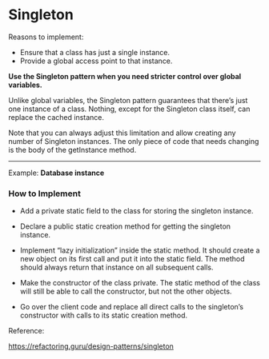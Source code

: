 # Singleton

Reasons to implement:
- Ensure that a class has just a single instance.
- Provide a global access point to that instance.


**Use the Singleton pattern when you need stricter control over global variables.**

Unlike global variables, the Singleton pattern guarantees that there’s just one instance of a class. Nothing, except for the Singleton class itself, can replace the cached instance.

Note that you can always adjust this limitation and allow creating any number of Singleton instances. The only piece of code that needs changing is the body of the getInstance method.

---
Example: **Database instance**

### **How to Implement**

- Add a private static field to the class for storing the singleton instance.

- Declare a public static creation method for getting the singleton instance.

- Implement “lazy initialization” inside the static method. It should create a new object on its first call and put it into the static field. The method should always return that instance on all subsequent calls.

- Make the constructor of the class private. The static method of the class will still be able to call the constructor, but not the other objects.

- Go over the client code and replace all direct calls to the singleton’s constructor with calls to its static creation method.


Reference: 

https://refactoring.guru/design-patterns/singleton